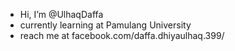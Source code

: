 - Hi, I’m @UlhaqDaffa
- currently learning at Pamulang University
- reach me at facebook.com/daffa.dhiyaulhaq.399/

<!---
UlhaqDaffa/UlhaqDaffa is a ✨ special ✨ repository because its `README.md` (this file) appears on your GitHub profile.
You can click the Preview link to take a look at your changes.
--->
